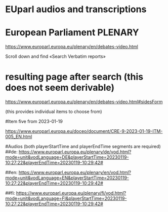 # EUparl audios and transcriptions


#####

# European Parliament PLENARY
https://www.europarl.europa.eu/plenary/en/debates-video.html

Scroll down and find «Search Verbatim reports»

# resulting page after search (this does not seem derivable)
https://www.europarl.europa.eu/plenary/en/debates-video.html#sidesForm

(this provides individual items to choose from)


#Item five from 2023-01-19

https://www.europarl.europa.eu/doceo/document/CRE-9-2023-01-19-ITM-005_EN.html

#Audios
(both playerStartTime and playerEndTime segments are required)
##de:
https://www.europarl.europa.eu/plenary/de/vod.html?mode=unit&vodLanguage=DE&playerStartTime=20230119-10:27:22&playerEndTime=20230119-10:29:42#

##en:
https://www.europarl.europa.eu/plenary/en/vod.html?mode=unit&vodLanguage=EN&playerStartTime=20230119-10:27:22&playerEndTime=20230119-10:29:42#

##fi:
https://www.europarl.europa.eu/plenary/fi/vod.html?mode=unit&vodLanguage=FI&playerStartTime=20230119-10:27:22&playerEndTime=20230119-10:29:42#
